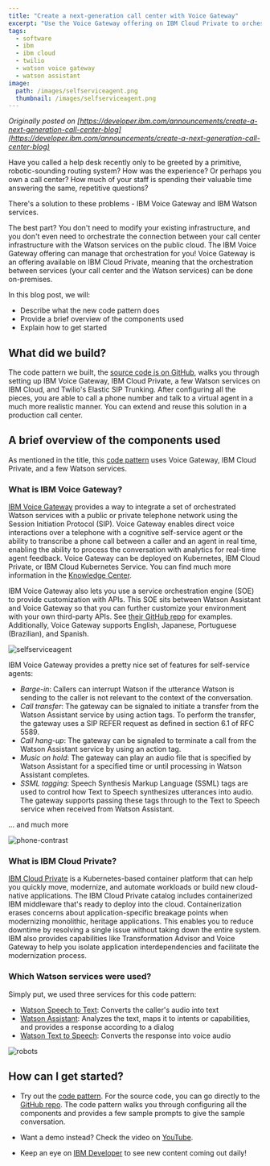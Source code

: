 ```yaml
---
title: "Create a next-generation call center with Voice Gateway"
excerpt: "Use the Voice Gateway offering on IBM Cloud Private to orchestrate Watson services and Twilio"
tags: 
  - software
  - ibm
  - ibm cloud
  - twilio
  - watson voice gateway
  - watson assistant
image:
  path: /images/selfserviceagent.png
  thumbnail: /images/selfserviceagent.png
---
```


_Originally posted on [https://developer.ibm.com/announcements/create-a-next-generation-call-center-blog](https://developer.ibm.com/announcements/create-a-next-generation-call-center-blog)_

Have you called a help desk recently only to be greeted by a primitive, robotic-sounding routing system? How was the experience? Or perhaps you own a call center? How much of your staff is spending their valuable time answering the same, repetitive questions?

There's a solution to these problems - IBM Voice Gateway and IBM Watson services.

The best part? You don't need to modify your existing infrastructure, and you don't even need to orchestrate the connection between your call center infrastructure with the Watson services on the public cloud. The IBM Voice Gateway offering can manage that orchestration for you! Voice Gateway is an offering available on IBM Cloud Private, meaning that the orchestration between services (your call center and the Watson services) can be done on-premises.

In this blog post, we will:

* Describe what the new code pattern does
* Provide a brief overview of the components used
* Explain how to get started

## What did we build?

The code pattern we built, the [source code is on GitHub](https://github.com/IBM/voice-gateway-on-icp), walks you through setting up IBM Voice Gateway, IBM Cloud Private, a few Watson services on IBM Cloud, and Twilio's Elastic SIP Trunking. After configuring all the pieces, you are able to call a phone number and talk to a virtual agent in a much more realistic manner. You can extend and reuse this solution in a production call center.

## A brief overview of the components used

As mentioned in the title, this [code pattern](/patterns/create-a-next-generation-call-center-with-voice-gateway/) uses Voice Gateway, IBM Cloud Private, and a few Watson services.

### What is IBM Voice Gateway?

[IBM Voice Gateway](https://www.ibm.com/support/knowledgecenter/en/SS4U29/welcome_voicegateway.html) provides a way to integrate a set of orchestrated Watson services with a public or private telephone network using the Session Initiation Protocol (SIP). Voice Gateway enables direct voice interactions over a telephone with a cognitive self-service agent or the ability to transcribe a phone call between a caller and an agent in real time, enabling the ability to process the conversation with analytics for real-time agent feedback. Voice Gateway can be deployed on Kubernetes, IBM Cloud Private, or IBM Cloud Kubernetes Service. You can find much more information in the [Knowledge Center](https://www.ibm.com/support/knowledgecenter/en/SS4U29/about.html).

IBM Voice Gateway also lets you use a service orchestration engine (SOE) to provide customization with APIs. This SOE sits between Watson Assistant and Voice Gateway so that you can further customize your environment with your own third-party APIs. See [their GitHub repo](https://github.com/WASdev/sample.voice.gateway) for examples. Additionally, Voice Gateway supports English, Japanese, Portuguese (Brazilian), and Spanish.

![selfserviceagent]({{'/images/selfserviceagent.png'}})

IBM Voice Gateway provides a pretty nice set of features for self-service agents:

* *Barge-in*: Callers can interrupt Watson if the utterance Watson is sending to the caller is not relevant to the context of the conversation.
* *Call transfer*: The gateway can be signaled to initiate a transfer from the Watson Assistant service by using action tags. To perform the transfer, the gateway uses a SIP REFER request as defined in section 6.1 of RFC 5589.
* *Call hang-up*: The gateway can be signaled to terminate a call from the Watson Assistant service by using an action tag.
* *Music on hold*: The gateway can play an audio file that is specified by Watson Assistant for a specified time or until processing in Watson Assistant completes.
* *SSML tagging*: Speech Synthesis Markup Language (SSML) tags are used to control how Text to Speech synthesizes utterances into audio. The gateway supports passing these tags through to the Text to Speech service when received from Watson Assistant.

... and much more

![phone-contrast]({{'/images/phone-contrast.jpg'}})

### What is IBM Cloud Private?

[IBM Cloud Private](https://www.ibm.com/cloud/private) is a Kubernetes-based container platform that can help you quickly move, modernize, and automate workloads or build new cloud-native applications. The IBM Cloud Private catalog includes containerized IBM middleware that's ready to deploy into the cloud. Containerization erases concerns about application-specific breakage points when modernizing monolithic, heritage applications. This enables you to reduce downtime by resolving a single issue without taking down the entire system. IBM also provides capabilities like Transformation Advisor and Voice Gateway to help you isolate application interdependencies and facilitate the modernization process.

### Which Watson services were used?

Simply put, we used three services for this code pattern:

* [Watson Speech to Text](https://www.ibm.com/watson/developercloud/speech-to-text.html): Converts the caller's audio into text
* [Watson Assistant](https://www.ibm.com/watson/developercloud/conversation.html): Analyzes the text, maps it to intents or capabilities, and provides a response according to a dialog
* [Watson Text to Speech](https://www.ibm.com/watson/developercloud/text-to-speech.html): Converts the response into voice audio

![robots]({{'/images/robots.jpg'}})

## How can I get started?

* Try out the [code pattern](/patterns/create-a-next-generation-call-center-with-voice-gateway/). For the source code, you can go directly to the [GitHub repo](https://github.com/IBM/voice-gateway-on-icp). The code pattern walks you through configuring all the components and provides a few sample prompts to give the sample conversation.

* Want a demo instead? Check the video on [YouTube](https://www.youtube.com/watch?v=AG3rti3yV1E).

* Keep an eye on [IBM Developer](https://developer.ibm.com/patterns/) to see new content coming out daily!
